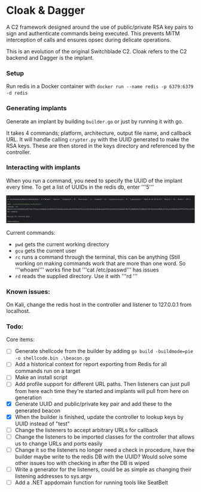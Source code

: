# Cloak & Dagger

A C2 framework designed around the use of public/private RSA key pairs to sign and authenticate commands being executed. This prevents MiTM interception of calls and ensures opsec during delicate operations.

This is an evolution of the original Switchblade C2. Cloak refers to the C2 backend and Dagger is the implant.

### Setup

Run redis in a Docker container with ```docker run --name redis -p 6379:6379 -d redis```

### Generating implants

Generate an implant by building ```builder.go``` or just by running it with go.

It takes 4 commands; platform, architecture, output file name, and callback URL. It will handle calling ```crypter.py``` with the UUID generated to make the RSA keys. These are then stored in the keys directory and referenced by the controller.

### Interacting with implants

When you run a command, you need to specify the UUID of the implant every time. To get a list of UUIDs in the redis db, enter '''5'''

![example](/img/guide/example.png)

Current commands:
- ```pwd``` gets the current working directory
- ```gcu``` gets the current user
- ```rc``` runs a command through the terminal, this can be anything (Still working on making commands work that are more than one word. So '''whoami''' works fine but '''cat /etc/passwd''' has issues
- ```rd``` reads the supplied directory. Use it with '''rd <directory path>'''

### Known issues:
On Kali, change the redis host in the controller and listener to 127.0.0.1 from localhost.

### Todo: 

Core items:
- [ ] Generate shellcode from the builder by adding ```go build -buildmode=pie -o shellcode.bin .\beacon.go```
- [ ] Add a historical context for report exporting from Redis for all commands run on a target
- [ ] Make an install script
- [ ] Add profile support for different URL paths. Then listeners can just pull from here each time they're started and implants will pull from here on generation
- [x] Generate UUID and public/private key pair and add these to the generated beacon
- [x] When the builder is finished, update the controller to lookup keys by UUID instead of "test"
- [ ] Change the listeners to accept arbitrary URLs for callback
- [ ] Change the listeners to be imported classes for the controller that allows us to change URLs and ports easily
- [ ] Change it so the listeners no longer need a check in procedure, have the builder maybe write to the redis DB with the UUID? Would solve some other issues too with checking in after the DB is wiped
- [ ] Write a generator for the listeners, could be as simple as changing their listening addresses to sys.argv
- [ ] Add a .NET appdomain function for running tools like SeatBelt
